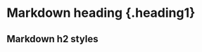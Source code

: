 
# Markdown heading {.heading1} 
<h2 id="identifier" class="heading2">
    Markdown h2 styles
</h2>
